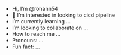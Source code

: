 -  Hi, I’m @rohann54
- 👀 I’m interested in looking to cicd pipeline 
-  I’m currently learning ...
-  I’m looking to collaborate on ...
-  How to reach me ...
-  Pronouns: ...
-  Fun fact: ...

<!---
rohann54/rohann54 is a ✨ special ✨ repository because its `README.md` (this file) appears on your GitHub profile.
You can click the Preview link to take a look at your changes.
--->
